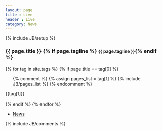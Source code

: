 ```yaml
---
layout: page
title : Live
header : Live
category: News
---
```

{% include JB/setup %}

<div class="page-header">
  <h3>{{ page.title }} {% if page.tagline %} <small>{{ page.tagline }}</small>{% endif %}</h3>
</div>

<div>
{% for tag in site.tags %} 
  {% if page.title == tag[0] %}
  <ul class="unstyled">
{% comment %}
    {% assign pages_list = tag[1] %}  
    {% include JB/pages_list %}
{% endcomment %}    
    <br />
  </ul>
  {{tag[1]}}<br /><br />
  {% endif %}
{% endfor %}
</div>

<div class="pagination">
    <ul>
      <li><a href="/news.html">News</a></li>
    </ul>
  </div>
   
{% include JB/comments %}


  